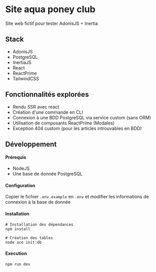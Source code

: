 # Site aqua poney club

Site web fictif pour tester AdonisJS + Inertia

## Stack
- AdonisJS
- PostgreSQL
- InertiaJS
- React
- ReactPrime
- TailwindCSS

## Fonctionnalités explorées
- Rendu SSR avec react
- Création d'une commande en CLI
- Connexion à une BDD PostgreSQL via service custom (sans ORM)
- Utilisation de composants ReactPrime (Modales)
- Exception 404 custom (pour les articles introuvables en BDD)

## Développement

#### Prérequis
- NodeJS
- Une base de donnée PostgreSQL

#### Configuration
Copier le fichier `.env.example` en `.env` et modifier les informations de connexion à la base de donnée

#### Installation
```shell
# Installation des dépendances
npm install

# Création des tables
node ace init:db
```

#### Execution
```
npm run dev
```
